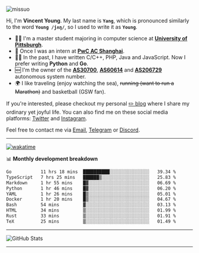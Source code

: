 <p align="left"> <img src="https://komarev.com/ghpvc/?username=missuo&label=Profile%20views&color=0e75b6&style=flat" alt="missuo" /> </p>


Hi, I'm **Vincent Young**. My last name is **`Yang`**, which is pronounced similarly to the word **`Young /jʌŋ/`**, so I used to write it as **`Young`**. 

-  👨‍🎓 I'm a master student majoring in computer science at [**University of Pittsburgh**](https://www.pitt.edu).
-  💼 Once I was an intern at **[PwC AC Shanghai](https://www.linkedin.com/company/pwc-ac-shanghai/)**.
-  👨‍💻 In the past, I have written C/C++, PHP, Java and JavaScript. Now I prefer writing **Python** and **Go**.
-  🆕 I'm the owner of the **[AS30700](https://bgp.tools/as/30700)**, **[AS60614](https://bgp.tools/as/60614)** and **[AS206729](https://bgp.tools/as/206729)** autonomous system number.
-  🌍 I like traveling (enjoy watching the sea), ~~running (want to run a Marathon)~~ and basketball (GSW fan).

If you're interested, please checkout my personal [✏️ blog](https://missuo.me/) where I share my ordinary yet joyful life. You can also find me on these social media platforms: [Twitter](https://twitter.com/m1ssuo) and [Instagram](https://www.instagram.com/missuo.me).

Feel free to contact me via <a href="mailto:i@yyt.moe">Email</a>, [Telegram](https://t.me/missuo) or [Discord](https://discordapp.com/users/missuo#7448).

-------

[![wakatime](https://wakatime.com/badge/user/c13cd961-40ca-417a-afb6-1f9ea8ac295c.svg)](https://wakatime.com/@missuo)

📊 **Monthly development breakdown**
<!--START_SECTION:waka-->

```txt
Go           11 hrs 18 mins  ██████████░░░░░░░░░░░░░░░   39.34 %
TypeScript   7 hrs 25 mins   ██████▒░░░░░░░░░░░░░░░░░░   25.83 %
Markdown     1 hr 55 mins    █▓░░░░░░░░░░░░░░░░░░░░░░░   06.69 %
Python       1 hr 46 mins    █▓░░░░░░░░░░░░░░░░░░░░░░░   06.20 %
YAML         1 hr 26 mins    █▒░░░░░░░░░░░░░░░░░░░░░░░   05.01 %
Docker       1 hr 20 mins    █▒░░░░░░░░░░░░░░░░░░░░░░░   04.67 %
Bash         54 mins         ▓░░░░░░░░░░░░░░░░░░░░░░░░   03.13 %
HTML         34 mins         ▒░░░░░░░░░░░░░░░░░░░░░░░░   01.99 %
Rust         33 mins         ▒░░░░░░░░░░░░░░░░░░░░░░░░   01.91 %
TeX          25 mins         ▒░░░░░░░░░░░░░░░░░░░░░░░░   01.49 %
```

<!--END_SECTION:waka-->

-------

![GitHub Stats](https://github-readme-stats-opal-alpha-76.vercel.app/api?username=missuo&show_icons=true&theme=transparent)

-------


